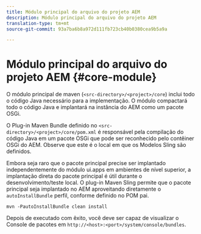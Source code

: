 ```yaml
---
title: Módulo principal do arquivo do projeto AEM
description: Módulo principal do arquivo do projeto AEM
translation-type: tm+mt
source-git-commit: 93a7ba6b8a972d111fb723cb40b0380cea9b5a9a

---
```



# Módulo principal do arquivo do projeto AEM {#core-module}

O módulo principal de maven (`<src-directory>/<project>/core`) inclui todo o código Java necessário para a implementação. O módulo compactará todo o código Java e implantará na instância do AEM como um pacote OSGi.

O Plug-in Maven Bundle definido no `<src-directory>/<project>/core/pom.xml` é responsável pela compilação do código Java em um pacote OSGi que pode ser reconhecido pelo contêiner OSGi do AEM. Observe que este é o local em que os Modelos Sling são definidos.

Embora seja raro que o pacote principal precise ser implantado independentemente do módulo ui.apps em ambientes de nível superior, a implantação direta do pacote principal é útil durante o desenvolvimento/teste local. O plug-in Maven Sling permite que o pacote principal seja implantado no AEM aproveitando diretamente o `autoInstallBundle` perfil, conforme definido no POM [](overview.md#parent-pom)pai.

```
mvn -PautoInstallBundle clean install
```

Depois de executado com êxito, você deve ser capaz de visualizar o Console de pacotes em `http://<host>:<port>/system/console/bundles`.
